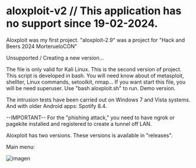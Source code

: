 # aloxploit-v2 // This application has no support since 19-02-2024.

Aloxploit was my first project.
"aloxploit-2.9" was a project for "Hack and Beers 2024 MorterueloCON"

Unsupported / Creating a new version...

The file is only valid for Kali Linux. This is the second version of project. This script is developed in bash. You will need know about of metasploit, shellter, Linux commands, setoolkit, nmap... If you want start this file, you will be need superuser. Use "bash aloxploit.sh" to run. Demo version.

The intrusion tests have been carried out on Windows 7 and Vista systems. And with older Android apps: Spotify 8.4.

--IMPORTANT-- For the "phishing attack," you need to have ngrok or pagekite installed and registered to create a tunnel off LAN.


Aloxploit has two versions. These versions is available in "releases".



 Main menu:

![imagen](https://github.com/alonsso97/AloXploit/assets/173309286/2ae8cba4-f8cb-4875-946e-840050096a90)


